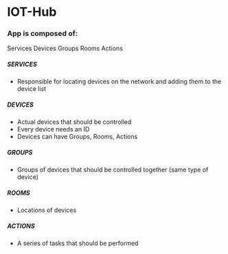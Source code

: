 # IOT-Hub

### App is composed of:
Services
Devices
Groups
Rooms
Actions

##### SERVICES
- Responsible for locating devices on the network and adding them to the device list

##### DEVICES
- Actual devices that should be controlled
- Every device needs an ID
- Devices can have Groups, Rooms, Actions

##### GROUPS
- Groups of devices that should be controlled together (same type of device)

##### ROOMS
- Locations of devices

##### ACTIONS
- A series of tasks that should be performed
